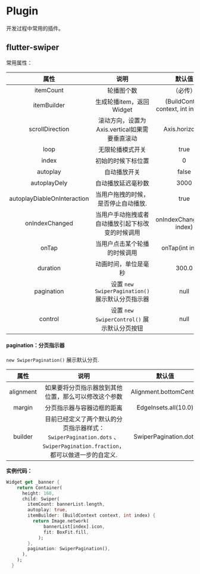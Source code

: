 # Plugin

开发过程中常用的插件。

## flutter-swiper

常用属性：

|            属性             |                       说明                       |                默认值                |
| :-------------------------: | :----------------------------------------------: | :----------------------------------: |
|          itemCount          |                    轮播图个数                    |               （必传）               |
|         itemBuilder         |             生成轮播item，返回Widget             | (BuildContext context, int index) {} |
|       scrollDirection       |  滚动方向，设置为Axis.vertical如果需要垂直滚动   |           Axis.horizontal            |
|            loop             |                 无限轮播模式开关                 |                 true                 |
|            index            |                初始的时候下标位置                |                  0                   |
|          autoplay           |                   自动播放开关                   |                false                 |
|        autoplayDely         |                自动播放延迟毫秒数                |                 3000                 |
| autoplayDiableOnInteraction |       当用户拖拽的时候，是否停止自动播放.        |                 true                 |
|       onIndexChanged        | 当用户手动拖拽或者自动播放引起下标改变的时候调用 |      onIndexChanged(int index)       |
|            onTap            |           当用户点击某个轮播的时候调用           |           onTap(int index)           |
|          duration           |               动画时间，单位是毫秒               |                300.0                 |
|         pagination          | 设置 `new SwiperPagination()` 展示默认分页指示器 |                 null                 |
|           control           |   设置 `new SwiperControl()` 展示默认分页按钮    |                 null                 |

#### pagination：分页指示器

`new SwiperPagination()` 展示默认分页.



|   属性    |                             说明                             |         默认值         |
| :-------: | :----------------------------------------------------------: | :--------------------: |
| alignment |     如果要将分页指示器放到其他位置，那么可以修改这个参数     | Alignment.bottomCenter |
|  margin   |                  分页指示器与容器边框的距离                  |  EdgeInsets.all(10.0)  |
|  builder  | 目前已经定义了两个默认的分页指示器样式： `SwiperPagination.dots` 、 `SwiperPagination.fraction`，都可以做进一步的自定义. | SwiperPagination.dots  |

**实例代码：**

```dart
Widget get _banner {
    return Container(
      height: 160,
      child: Swiper(
        itemCount: bannerList.length,
        autoplay: true,
        itemBuilder: (BuildContext context, int index) {
          return Image.network(
              bannerList[index].icon,
              fit: BoxFit.fill,
            );
        },
        pagination: SwiperPagination(),
      ),
    );
  }
```

